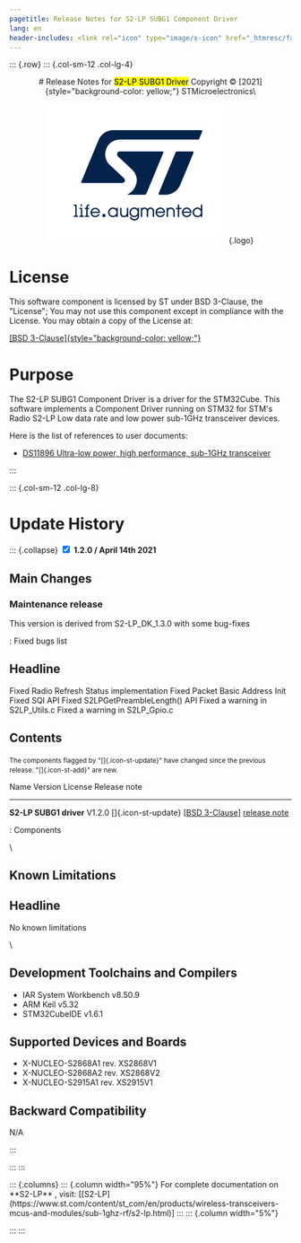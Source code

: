 ```yaml
---
pagetitle: Release Notes for S2-LP SUBG1 Component Driver
lang: en
header-includes: <link rel="icon" type="image/x-icon" href="_htmresc/favicon.png" />
---
```


::: {.row}
::: {.col-sm-12 .col-lg-4}

<center>
# Release Notes for <mark>S2-LP SUBG1 Driver</mark>
Copyright &copy; [2021]{style="background-color: yellow;"} STMicroelectronics\
    
[![ST logo](_htmresc/st_logo_2020.png)](https://www.st.com){.logo}
</center>


# License

This software component is
licensed by ST under BSD 3-Clause, the "License"; You may not use this component except in compliance
with the License. You may obtain a copy of the License at:

[[BSD 3-Clause]{style="background-color: yellow;"}](https://opensource.org/licenses/BSD-3-Clause)

# Purpose

The S2-LP SUBG1 Component Driver is a driver for the STM32Cube. This software implements a Component Driver running on STM32 for STM's Radio S2-LP Low data rate and low power sub-1GHz transceiver devices.



Here is the list of references to user documents:

- [DS11896 Ultra-low power, high performance, sub-1GHz transceiver](https://www.st.com/resource/en/datasheet/s2-lp.pdf)

:::

::: {.col-sm-12 .col-lg-8}
# Update History
::: {.collapse}
<input type="checkbox" id="collapse-section1" checked aria-hidden="true">
<label for="collapse-section1" aria-hidden="true">__1.2.0 / April 14th 2021__</label>
<div>			

## Main Changes

### Maintenance release

This version is derived from S2-LP_DK_1.3.0 with some bug-fixes


: Fixed bugs list

  Headline
  ----------------------------------------------------------
  Fixed Radio Refresh Status implementation
  Fixed Packet Basic Address Init
  Fixed SQI API
  Fixed S2LPGetPreambleLength() API
  Fixed a warning in S2LP_Utils.c
  Fixed a warning in S2LP_Gpio.c


## Contents

<small>The components flagged by "[]{.icon-st-update}" have changed since the
previous release. "[]{.icon-st-add}" are new.</small>

  Name                                                        Version                                           License                                                                                                       Release note
  ----------------------------------------------------------- ------------------------------------------------- ------------------------------------------------------------------------------------------------------------- ------------------------------------------------------------------------------------------------------------------------------------------------
  **S2-LP SUBG1 driver**                                      V1.2.0 []{.icon-st-update}                        [[BSD 3-Clause]](https://opensource.org/licenses/BSD-3-Clause)                                                [release note](.\Release_Notes.html)

  : Components

\

## Known Limitations


  Headline
  ----------------------------------------------------------
  No known limitations
  
\

## Development Toolchains and Compilers

- IAR System Workbench v8.50.9
- ARM Keil v5.32
- STM32CubeIDE v1.6.1


## Supported Devices and Boards

- X-NUCLEO-S2868A1 rev. XS2868V1
- X-NUCLEO-S2868A2 rev. XS2868V2
- X-NUCLEO-S2915A1 rev. XS2915V1


## Backward Compatibility

N/A


</div>
:::

:::
:::

<footer class="sticky">
::: {.columns}
::: {.column width="95%"}
For complete documentation on **S2-LP** ,
visit: [[S2-LP](https://www.st.com/content/st_com/en/products/wireless-transceivers-mcus-and-modules/sub-1ghz-rf/s2-lp.html)]
:::
::: {.column width="5%"}

:::
:::
</footer>
